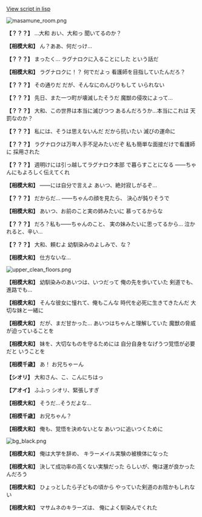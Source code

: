 [View script in lisp](../scripts/100703040.txt)

![masamune_room.png](../images/backgrounds/masamune_room.png)

**【？？？】**
…大和
おい、大和っ
聞いてるのか？

**【相模大和】**
ん？ああ、何だっけ…

**【？？？】**
まったく…
ラグナロクに入ることにした
という話だ

**【相模大和】**
ラグナロクに！？
何でだよっ
看護師を目指していたんだろ？

**【？？？】**
その通りだ
だが、そんなにのんびりもして
いられない

**【？？？】**
先日、また一つ町が壊滅したそうだ
魔獣の侵攻によって…

**【？？？】**
大和、この世界は本当に滅びつつ
あるんだろうか…本当にこれは
天罰なのか？

**【？？？】**
私には、そうは思えないんだ
だから抗いたい
滅びの運命に

**【？？？】**
ラグナロクは万年人手不足みたいだぞ
私も簡単な面接だけで看護師に
採用された

**【？？？】**
週明けには引っ越してラグナロク本部
で暮らすことになる
――ちゃんにもよろしく伝えてくれ

**【相模大和】**
――には自分で言えよ
あいつ、絶対寂しがるぞ…

**【？？？】**
だからだ…
――ちゃんの顔を見たら、
決心が鈍りそうで

**【相模大和】**
あいつ、お前のこと実の姉みたいに
慕ってるからな

**【？？？】**
だろ？私も――ちゃんのこと、
実の妹みたいに思ってるから…
泣かれると、辛い…

**【？？？】**
大和、頼むよ
幼馴染みのよしみで、な？

**【相模大和】**
仕方ないな…

![upper_clean_floors.png](../images/backgrounds/upper_clean_floors.png)

**【相模大和】**
幼馴染みのあいつは、いつだって
俺の先を歩いていた
剣道でも、進路でも…

**【相模大和】**
そんな彼女に憧れて、俺もこんな
時代を必死に生きてきたんだ
大切な妹と一緒に

**【相模大和】**
だが、まだ甘かった…
あいつはちゃんと理解していた
魔獣の脅威が迫っていることを

**【相模大和】**
妹を、大切なものを守るためには
自分自身をなげうつ覚悟が必要だと
いうことを

**【相模千歳】**
あ！
お兄ちゃーん

**【シオリ】**
大和さん、こ、こんにちはっ

**【アオイ】**
ふふっ
シオリ、緊張しすぎ

**【相模大和】**
そうだ…そうだよな…

**【相模千歳】**
お兄ちゃん？

**【相模大和】**
俺も、覚悟を決めないとな
あいつに追いつくために

![bg_black.png](../images/backgrounds/bg_black.png)

**【相模大和】**
俺は大学を辞め、
キラーメイル実験の被検体になった

**【相模大和】**
決して成功率の高くない実験だった
らしいが、俺は運が良かったんだろう

**【相模大和】**
ひょっとしたら子どもの頃から
やっていた剣道のお陰かもしれない

**【相模大和】**
マサムネのキラーズは、
俺によく馴染んでくれた